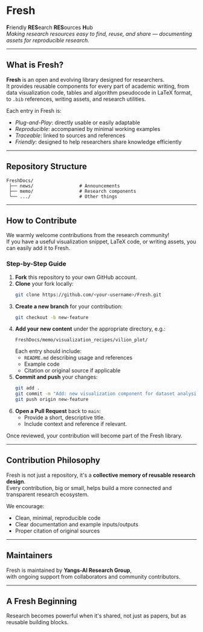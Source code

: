 # Fresh

**F**riendly **RES**earch **RES**ources **H**ub  
*Making research resources easy to find, reuse, and share — documenting assets for reproducible research.*

---

## What is Fresh?

**Fresh** is an open and evolving library designed for researchers.  
It provides reusable components for every part of academic writing, from data visualization code, tables and algorithm pseudocode in LaTeX format, to `.bib` references, writing assets, and research utilities.

Each entry in Fresh is:

- *Plug-and-Play*: directly usable or easily adaptable
- *Reproducible*: accompanied by minimal working examples
- *Traceable*: linked to sources and references
- *Friendly*: designed to help researchers share knowledge efficiently

---

## Repository Structure

```
FreshDocs/
 ├── news/                 # Announcements
 ├── memo/                 # Research components
 └── .../                  # Other things
```

---

## How to Contribute

We warmly welcome contributions from the research community!  
If you have a useful visualization snippet, LaTeX code, or writing assets, you can easily add it to Fresh.

### Step-by-Step Guide

1. **Fork** this repository to your own GitHub account.  
2. **Clone** your fork locally:
   ```bash
   git clone https://github.com/<your-username>/Fresh.git
   ```
3. **Create a new branch** for your contribution:
   ```bash
   git checkout -b new-feature
   ```
4. **Add your new content** under the appropriate directory, e.g.:
   ```
   FreshDocs/memo/visualization_recipes/vilion_plot/
   ```
   Each entry should include:
   - `README.md` describing usage and references
   - Example code
   - Citation or original source if applicable
5. **Commit and push** your changes:
   ```bash
   git add .
   git commit -m "Add: new visualization component for dataset analysis"
   git push origin new-feature
   ```
6. **Open a Pull Request** back to `main`:
   - Provide a short, descriptive title.
   - Include context and reference if relevant.

Once reviewed, your contribution will become part of the Fresh library.

---

## Contribution Philosophy

Fresh is not just a repository, it's a **collective memory of reusable research design**.  
Every contribution, big or small, helps build a more connected and transparent research ecosystem.

We encourage:
- Clean, minimal, reproducible code
- Clear documentation and example inputs/outputs
- Proper citation of original sources

---

## Maintainers

Fresh is maintained by **Yangs-AI Research Group**,  
with ongoing support from collaborators and community contributors.

---

<!-- ## License

Released under the **MIT License**, open for reuse and adaptation with attribution.

--- -->

## A Fresh Beginning

Research becomes powerful when it's shared, not just as papers, but as reusable building blocks.

